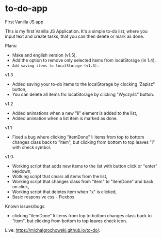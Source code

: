 # to-do-app
First Vanilla JS app

This is my first Vanilla JS Application. It's a simple to-do list, where you input text and create tasks, that you can then delete or mark as done.

Plans:
- Make and english version (v1.5),
- Add the option to remove only selected items from localStorage (in 1.4),
- ``Add saving items to localStorage (v1.3).``

v1.3
- Added saving your to-do items to the localStorage by clocking 'Zapisz" button,
- You can delete all items fro localStorage by clicking "Wyczyść" button.

v1.2
- Added animations when a new "li" element is added to the list,
- Added animation when a list item is marked as done.

v1.1
- Fixed a bug where clicking "itemDone" li items from top to bottom changes class back to "item", but clicking from bottom to top leaves "i" with check symbol.

v1.0:
- Working script that adds new items to the list with button click or "enter" keydown,
- Wotking script that clears all items from the list,
- Working script that changes class from "item" to "itemDone" and back on click,
- Working script that deletes item when "x" is clicked,
- Basic responsive css - Flexbox.

Known issues/bugs:
- clicking "itemDone" li items from top to bottom changes class back to "item", but clicking from bottom to top leaves check icon.

Live: https://michalgrochowski.github.io/to-do/. 
